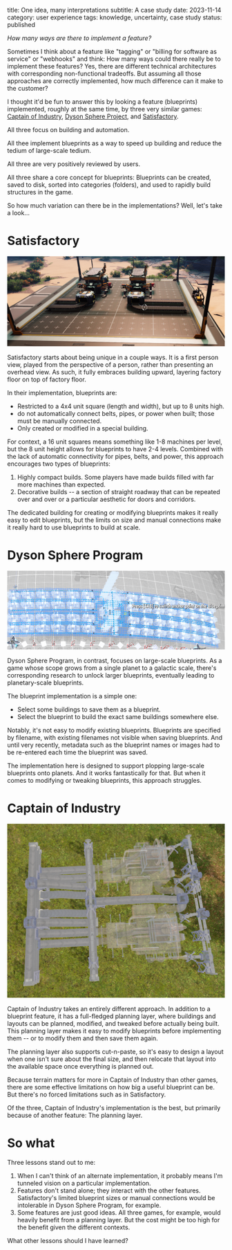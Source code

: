 title: One idea, many interpretations
subtitle: A case study
date: 2023-11-14
category: user experience
tags: knowledge, uncertainty, case study
status: published

_How many ways are there to implement a feature?_

Sometimes I think about a feature like "tagging" or "billing for software as service" or "webhooks" and think: How many ways could there really be to implement these features? Yes, there are different technical architectures with corresponding non-functional tradeoffs. But assuming all those approaches are correctly implemented, how much difference can it make to the customer?

I thought it'd be fun to answer this by looking a feature (blueprints) implemented, roughly at the same time, by three very similar games: [Captain of Industry](https://www.captain-of-industry.com/), [Dyson Sphere Project](https://store.steampowered.com/app/1366540/Dyson_Sphere_Program/), and [Satisfactory](https://www.satisfactorygame.com/).


All three focus on building and automation.

All thee implement blueprints as a way to speed up building and reduce the tedium of large-scale tedium.

All three are very positively reviewed by users.

All three share a core concept for blueprints: Blueprints can be created, saved to disk, sorted into categories (folders), and used to rapidly build structures in the game.

So how much variation can there be in the implementations? Well, let's take a look...

# Satisfactory

![Example blueprint in Satisfactory](images/blueprint-satisfactory.png "Blueprints: Satisfactory")

Satisfactory starts about being unique in a couple ways. It is a first person view, played from the perspective of a person, rather than presenting an overhead view. As such, it fully embraces building upward, layering factory floor on top of factory floor.


In their implementation, blueprints are:

* Restricted to a 4x4 unit square (length and width), but up to 8 units high.
* do not automatically connect belts, pipes, or power when built; those must be manually connected.
* Only created or modified in a special building.

For context, a 16 unit squares means something like 1-8 machines per level, but the 8 unit height allows for blueprints to have 2-4 levels. Combined with the lack of automatic connectivity for pipes, belts, and power, this approach encourages two types of blueprints:

1. Highly compact builds. Some players have made builds filled with far more machines than expected.
2. Decorative builds -- a section of straight roadway that can be repeated over and over or a particular aesthetic for doors and corridors.

The dedicated building for creating or modifying blueprints makes it really easy to edit blueprints, but the limits on size and manual connections make it really hard to use blueprints to build at scale.

# Dyson Sphere Program

![Example blueprint in Dyson Sphere Program](images/blueprint-dyson-sphere-program.png "Blueprints: Dyson Sphere Program")

Dyson Sphere Program, in contrast, focuses on large-scale blueprints. As a game whose scope grows from a single planet to a galactic scale, there's corresponding research to unlock larger blueprints, eventually leading to planetary-scale blueprints.

The blueprint implementation is a simple one:
* Select some buildings to save them as a blueprint.
* Select the blueprint to build the exact same buildings somewhere else.

Notably, it's not easy to modify existing blueprints. Blueprints are specified by filename, with existing filenames not visible when saving blueprints. And until very recently, metadata such as the blueprint names or images had to be re-entered each time the blueprint was saved.

The implementation here is designed to support plopping large-scale blueprints onto planets. And it works fantastically for that. But when it comes to modifying or tweaking blueprints, this approach struggles.

# Captain of Industry

![Example blueprint in Captain of Industry](images/blueprint-captain-of-industry.png "Blueprints: Captain of Industry")

Captain of Industry takes an entirely different approach. In addition to a blueprint feature, it has a full-fledged planning layer, where buildings and layouts can be planned, modified, and tweaked before actually being built. This planning layer makes it easy to modify blueprints before implementing them -- or to modify them and then save them again.

The planning layer also supports cut-n-paste, so it's easy to design a layout when one isn't sure about the final size, and then relocate that layout into the available space once everything is planned out.

Because terrain matters for more in Captain of Industry than other games, there are some effective limitations on how big a useful blueprint can be. But there's no forced limitations such as in Satisfactory.

Of the three, Captain of Industry's implementation is the best, but primarily because of another feature: The planning layer.

# So what

Three lessons stand out to me:

1. When I can't think of an alternate implementation, it probably means I'm tunneled vision on a particular implementation.
2. Features don't stand alone; they interact with the other features. Satisfactory's limited blueprint sizes or manual connections would be intolerable in Dyson Sphere Program, for example.
3. Some features are just good ideas. All three games, for example, would heavily benefit from a planning layer. But the cost might be too high for the benefit given the different contexts.

What other lessons should I have learned?
